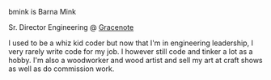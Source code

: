 bmink is Barna Mink

Sr. Director Engineering @ [Gracenote](https://gracenote.com)

I used to be a whiz kid coder but now that I'm in engineering leadership, I very rarely write code for my job. I however still code and tinker a lot as a hobby. I'm also a woodworker and wood artist and sell my art at craft shows as well as do commission work.


